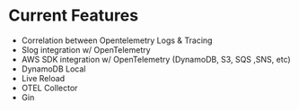 # Current Features
- Correlation between Opentelemetry Logs & Tracing
- Slog integration w/ OpenTelemetry
- AWS SDK integration w/ OpenTelemetry (DynamoDB, S3, SQS ,SNS, etc)
- DynamoDB Local
- Live Reload
- OTEL Collector
- Gin